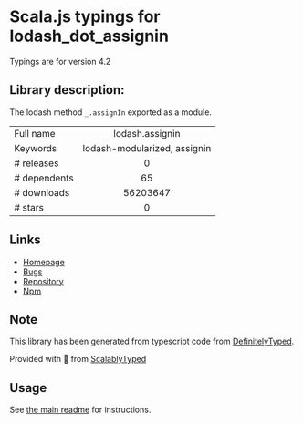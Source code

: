 
# Scala.js typings for lodash_dot_assignin

Typings are for version 4.2

## Library description:
The lodash method `_.assignIn` exported as a module.

|                    |                 |
| ------------------ | :-------------: |
| Full name          | lodash.assignin |
| Keywords           | lodash-modularized, assignin |
| # releases         | 0 |
| # dependents       | 65 |
| # downloads        | 56203647 |
| # stars            | 0 |

## Links
- [Homepage](https://lodash.com/)
- [Bugs](https://github.com/lodash/lodash/issues)
- [Repository](https://github.com/lodash/lodash)
- [Npm](https://www.npmjs.com/package/lodash.assignin)
    


## Note
This library has been generated from typescript code from [DefinitelyTyped](https://definitelytyped.org).

Provided with :purple_heart: from [ScalablyTyped](https://github.com/oyvindberg/ScalablyTyped)

## Usage
See [the main readme](../../readme.md) for instructions.


